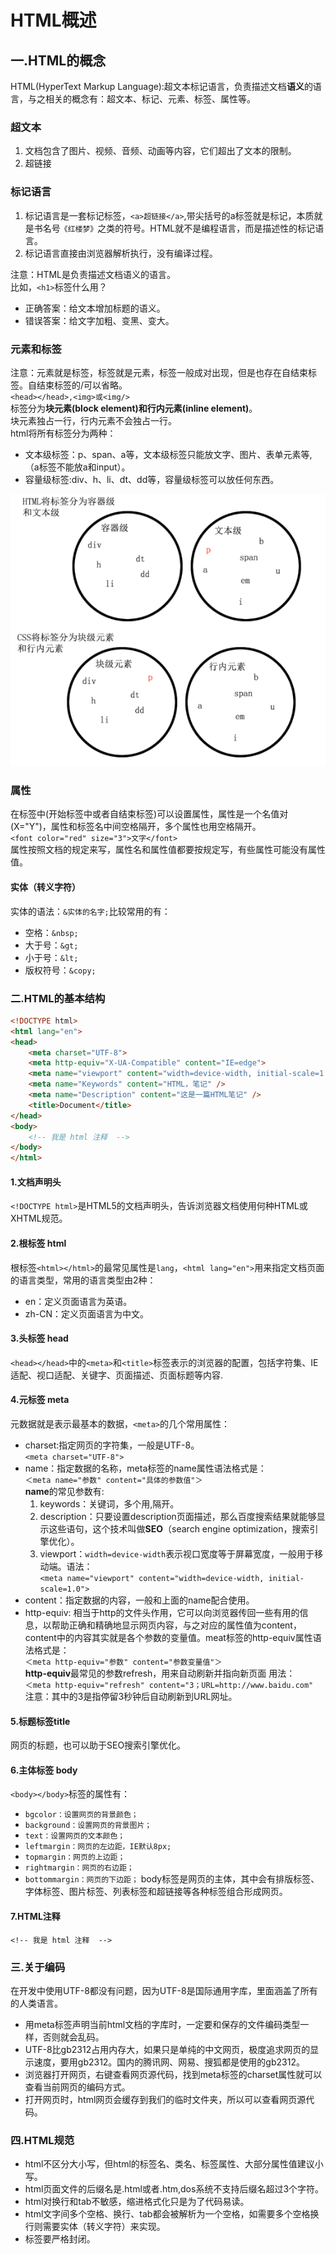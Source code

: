 # HTML概述

## 一.HTML的概念

HTML(HyperText Markup Language):超文本标记语言，负责描述文档**语义**的语言，与之相关的概念有：超文本、标记、元素、标签、属性等。

### 超文本

1. 文档包含了图片、视频、音频、动画等内容，它们超出了文本的限制。
2. 超链接

### 标记语言

1. 标记语言是一套标记标签，`<a>超链接</a>`,带尖括号的a标签就是标记，本质就是书名号`《红楼梦》`之类的符号。HTML就不是编程语言，而是描述性的标记语言。
2. 标记语言直接由浏览器解析执行，没有编译过程。

注意：HTML是负责描述文档语义的语言。  
比如，`<h1>`标签什么用？
- 正确答案：给文本增加标题的语义。
- 错误答案：给文字加粗、变黑、变大。  
  
### 元素和标签

注意：元素就是标签，标签就是元素，标签一般成对出现，但是也存在自结束标签。自结束标签的/可以省略。   
`<head></head>,<img>或<img/>`   
标签分为**块元素(block element)和行内元素(inline element)**。   
块元素独占一行，行内元素不会独占一行。  
html将所有标签分为两种：

- 文本级标签：p、span、a等，文本级标签只能放文字、图片、表单元素等,（a标签不能放a和input）。
- 容量级标签:div、h、li、dt、dd等，容量级标签可以放任何东西。

<img src="../material/html/标签分类.png">

### 属性

在标签中(开始标签中或者自结束标签)可以设置属性，属性是一个名值对(X="Y")，属性和标签名中间空格隔开，多个属性也用空格隔开。  
`<font color="red" size="3">文字</font>`  
属性按照文档的规定来写，属性名和属性值都要按规定写，有些属性可能没有属性值。

#### 实体（转义字符）
实体的语法：`&实体的名字;`比较常用的有：
- 空格：`&nbsp;`
- 大于号：`&gt;`
- 小于号：`&lt;`
- 版权符号：`&copy;`

### 二.HTML的基本结构
```html
<!DOCTYPE html>
<html lang="en">
<head>
    <meta charset="UTF-8">
    <meta http-equiv="X-UA-Compatible" content="IE=edge">
    <meta name="viewport" content="width=device-width, initial-scale=1.0">
    <meta name="Keywords" content="HTML，笔记" />
    <meta name="Description" content="这是一篇HTML笔记" />
    <title>Document</title>
</head>
<body>
    <!-- 我是 html 注释  -->
</body>
</html>
```

#### 1.文档声明头
`<!DOCTYPE html>`是HTML5的文档声明头，告诉浏览器文档使用何种HTML或XHTML规范。

#### 2.根标签 html
根标签`<html></html>`的最常见属性是`lang`，`<html lang="en">`用来指定文档页面的语言类型，常用的语言类型由2种：
- en：定义页面语言为英语。
- zh-CN：定义页面语言为中文。
  
#### 3.头标签 head
`<head></head>`中的`<meta>`和`<title>`标签表示的浏览器的配置，包括字符集、IE适配、视口适配、关键字、页面描述、页面标题等内容.

#### 4.元标签 meta
元数据就是表示最基本的数据，`<meta>`的几个常用属性：
- charset:指定网页的字符集，一般是UTF-8。  
`<meta charset="UTF-8">`
- name：指定数据的名称，meta标签的name属性语法格式是：  
  `＜meta name="参数" content="具体的参数值"＞`  
**name**的常见参数有:  
  1. keywords：关键词，多个用,隔开。
  2. description：只要设置description页面描述，那么百度搜索结果就能够显示这些语句，这个技术叫做**SEO**（search engine optimization，搜索引擎优化）。
  3. viewport：`width=device-width`表示视口宽度等于屏幕宽度，一般用于移动端。语法：  
   `<meta name="viewport" content="width=device-width, initial-scale=1.0">`
-  content：指定数据的内容，一般和上面的name配合使用。
- http-equiv: 相当于http的文件头作用，它可以向浏览器传回一些有用的信息，以帮助正确和精确地显示网页内容，与之对应的属性值为content，content中的内容其实就是各个参数的变量值。meat标签的http-equiv属性语法格式是：   
  `＜meta http-equiv="参数" content="参数变量值"＞  `  
**http-equiv**最常见的参数refresh，用来自动刷新并指向新页面
用法：  
`＜meta http-equiv="refresh" content="3；URL=http://www.baidu.com"`   
注意：其中的3是指停留3秒钟后自动刷新到URL网址。

#### 5.标题标签title
网页的标题，也可以助于SEO搜索引擎优化。

#### 6.主体标签 body
`<body></body>`标签的属性有：
- `bgcolor：设置网页的背景颜色；`
- `background：设置网页的背景图片；`
- `text：设置网页的文本颜色；`
- `leftmargin：网页的左边距，IE默认8px;`
- `topmargin：网页的上边距；`
- `rightmargin：网页的右边距；`
- `bottommargin：网页的下边距；`
body标签是网页的主体，其中会有排版标签、字体标签、图片标签、列表标签和超链接等各种标签组合形成网页。

#### 7.HTML注释
`<!-- 我是 html 注释  -->`

### 三.关于编码
在开发中使用UTF-8都没有问题，因为UTF-8是国际通用字库，里面涵盖了所有的人类语言。  
- 用meta标签声明当前html文档的字库时，一定要和保存的文件编码类型一样，否则就会乱码。
- UTF-8比gb2312占用内存大，如果只是单纯的中文网页，极度追求网页的显示速度，要用gb2312。国内的腾讯网、网易、搜狐都是使用的gb2312。
- 浏览器打开网页，右键查看网页源代码，找到meta标签的charset属性就可以查看当前网页的编码方式。
- 打开网页时，html网页会缓存到我们的临时文件夹，所以可以查看网页源代码。

### 四.HTML规范
- html不区分大小写，但html的标签名、类名、标签属性、大部分属性值建议小写。
- html页面文件的后缀名是.html或者.htm,dos系统不支持后缀名超过3个字符。
- html对换行和tab不敏感，缩进格式化只是为了代码易读。
- html文字间多个空格、换行、tab都会被解析为一个空格，如需要多个空格换行则需要实体（转义字符）来实现。
- 标签要严格封闭。




